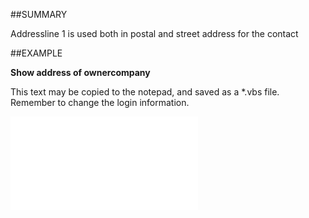 

##SUMMARY


Addressline 1 is used both in postal and street address for the contact



##EXAMPLE

**Show address of ownercompany**

This text may be copied to the notepad, and saved as a *.vbs file. Remember to change the login information.

![](../../Examples/vbs/SOAddress.vbs.txt)





